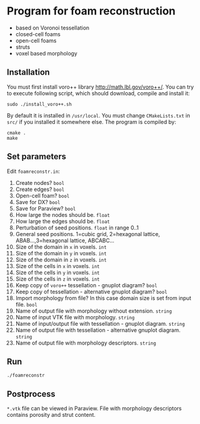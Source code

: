 # Program for foam reconstruction
- based on Voronoi tessellation
- closed-cell foams
- open-cell foams
- struts
- voxel based morphology

## Installation
You must first install voro++ library http://math.lbl.gov/voro++/. You can try
to execute following script, which should download, compile and install it:
```
sudo ./install_voro++.sh
```
By default it is installed in `/usr/local`. You must change `CMakeLists.txt`
in `src/` if you installed it somewhere else.
The program is compiled by:
```
cmake .
make
```

## Set parameters
Edit `foamreconstr.in`:
1. Create nodes? `bool`
1. Create edges? `bool`
1. Open-cell foam? `bool`
1. Save for DX? `bool`
1. Save for Paraview? `bool`
1. How large the nodes should be. `float`
1. How large the edges should be. `float`
1. Perturbation of seed positions. `float` in range 0..1
1. General seed positions. 1=cubic grid, 2=hexagonal lattice, ABAB...,3=hexagonal lattice, ABCABC...
1. Size of the domain in `x` in voxels. `int`
1. Size of the domain in `y` in voxels. `int`
1. Size of the domain in `z` in voxels. `int`
1. Size of the cells in `x` in voxels. `int`
1. Size of the cells in `y` in voxels. `int`
1. Size of the cells in `z` in voxels. `int`
1. Keep copy of `voro++` tessellation - gnuplot diagram? `bool`
1. Keep copy of tessellation - alternative gnuplot diagram? `bool`
1. Import morphology from file? In this case domain size is set from input file. `bool`
1. Name of output file with morphology without extension. `string`
1. Name of input VTK file with morphology. `string`
1. Name of input/output file with tessellation - gnuplot diagram. `string`
1. Name of output file with tessellation - alternative gnuplot diagram. `string`
1. Name of output file with morphology descriptors. `string`

## Run
```
./foamreconstr
```

## Postprocess
`*.vtk` file can be viewed in Paraview. File with morphology descriptors
contains porosity and strut content.
